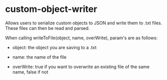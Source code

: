 # custom-object-writer
Allows users to serialize custom objects to JSON and write them to .txt
files. These files can then be read and parsed. 

When calling writeToFile(object, name, overWrite), param's are as
follows:
	
-  object: the object you are saving to a .txt
	
-  name: the name of the file
	
-  overWrite: true if you want to overwrite an existing
		   file of the same name, false if not
